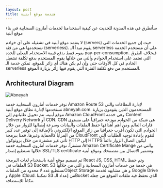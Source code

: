 ```yaml
---
layout: post
title: هندسة موقع أبنية
---
```

سأتطرق في هذه المدونة للحديث عن كيفية استخدامنا لخدمات أمازون السحابية في بناء موقع أبنية

لا يعتمد موقع أبنية في تشغيله على أي خوادم (servers) حيث إن جميع الخدمات التي نستخدمها هي من فئة (serverless). يقوم مبدأ الـ serverless على أن مستخدم الخدمة يقوم فقط بدفع قيمة الاستخدام الفعلي للخدة pay-per-consumption. فبخلاف الطرق التي تعتمد على استخدام الخوادم والتي من خلالها يقوم المستخدم بدفع تكلفة تشغيل الخادم في كل الأوقات حتى وإن لم يكن هناك أي زائر للموقع، تمكن خدمة الـ serverless المستخدم من دفع تكلفة الفترة التي يقوم فيها زائر بزيارة الموقع.

## Architectural Diagram
<img src="https://blog.abneyah.com/public/img/website_architecture.png" alt="Abneyah">



توفر خدمات أمازون السحابية خدمة Amazon Route 53 لإدارة النطاقات والتي نستخدمها لإدارة نطاق موقع أبنية abneyah.com. المستخدمون الذين يقومون بزيارة موقع أبنية، تتم تحويل طلباتهم إلى Amazon CloudFront وهي خدمة Content Delivery Network أو CDN. CDN هي شبكة من الخوادم موزعة جغرافياً على مستوى قارات العالم ومن أهم أهدافها حفظ الملفات والبيانات وسرعة إيصالها للزوار من خلال الخوادم التي تكون أقرب جغرافيا من زائر الموقع الإلكتروني بالإضافة إلى توفير عدد كبير من المزايا كالحماية وغيرها. قمنا ببرمجة CloudFront لتقوم بإعادة توجيه الطلبات التي تأتي غير مشفرة من خلال بروتوكول HTTP إلى HTTPS ليكون اتصال الزوار دائماً مشفراً. توفر خدمات أمازون السحابية خدمة Amazon Certificate Mange والتي من خلالها نستطيع إصدار SSL/TLS certificate وتشفير الاتصال بين متصفحك وموقع أبنية.

تم تصميم موقع أبنية باستخدام لغات البرمجة React JS, CSS, HTML وتم حفظ الملفات في S3 Bucket. S3 هي خدمة من خدمات أمازون السحابية و التي من خلالها نستطيع عدد لا محدود من الملفاتObject Storage و هي مشابهه لخدمة Google Drive و Apple iCloud. تمكننا S3 من إعداد الـBucket الذي نحفظ فيه ملفات الموقع من جعله مكاناً للإستضافة. 
 

